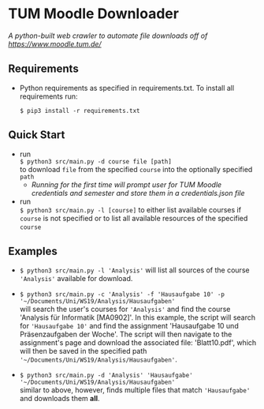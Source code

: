 # TUM Moodle Downloader
*A python-built web crawler to automate file downloads off of
https://www.moodle.tum.de/*

Requirements
---
* Python requirements as specified in requirements.txt.
To install all requirements run:

    `$ pip3 install -r requirements.txt`

Quick Start
---

* run  
`$ python3 src/main.py -d course file [path]`  
to
download `file` from the specified `course` into the optionally
specified `path`
    * _Running for the first time will prompt user for TUM Moodle
    credentials and semester and store them in a credentials.json file_
* run  
`$ python3 src/main.py -l [course]`
to either list available courses if `course` is not specified or to list all available resources of the specified
`course`

Examples
---
* `$ python3 src/main.py -l 'Analysis'`
will list all sources of the course `'Analysis'` available for download.

* `$ python3 src/main.py -c 'Analysis' -f 'Hausaufgabe 10' -p '~/Documents/Uni/WS19/Analysis/Hausaufgaben'`  
will search the user's courses for `'Analysis'`
and find the course 'Analysis für Informatik [MA0902]'. In this example, the script
will search for `'Hausaufgabe 10'` and find the assignment 'Hausaufgabe 10 und Präsenzaufgaben der Woche'.
The script will then navigate to the assignment's page and download the associated file: 'Blatt10.pdf', which
will then be saved in the specified path `'~/Documents/Uni/WS19/Analysis/Hausaufgaben'`.

* `$ python3 src/main.py -d 'Analysis' 'Hausaufgabe' '~/Documents/Uni/WS19/Analysis/Hausaufgaben'`  
similar to above, however, finds multiple files that match `'Hausaufgabe'` and downloads
them **all**.
